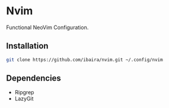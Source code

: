 # Nvim

Functional NeoVim Configuration.

## Installation

```bash
git clone https://github.com/ibaira/nvim.git ~/.config/nvim
```

## Dependencies

- Ripgrep
- LazyGit
